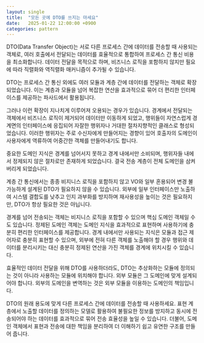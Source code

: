 ```yaml
---
layout: single
title:  "모든 곳에 DTO를 쓰지는 마세요"
date:   2025-01-22 12:00:00 +0900
categories: pattern
---
```


DTO(Data Transfer Object)는 서로 다른 프로세스 간에 데이터를 전송할 때 사용되는 객체로, 여러 호출에서 전달되는 데이터를 효율적으로 통합하여 프로세스 간 통신 비용을 최소화합니다. 데이터 전달을 목적으로 하며, 비즈니스 로직을 포함하지 않지만 필요에 따라 직렬화와 역직렬화 매커니즘이 추가될 수 있습니다.

DTO는 프로세스 간 통신 외에도 여러 모듈과 계층 간에 데이터를 전달하는 객체로 확장되었습니다. 이는 계층과 모듈을 넘어 복잡한 연산을 효과적으로 묶어 더 편리한 인터페이스를 제공하는 파사드에서 활용됩니다.

그러나 이런 확장이 지나치게 이루어져 오용되는 경우가 있습니다. 경계에서 전달되는 객체에서 비즈니스 로직이 제거되어 데이터만 이동하게 되었고, 행위들이 자연스럽게 경계면의 인터페이스에 응집되어 자잘한 행위자나 거대한 절차지향적인 클래스로 형성되었습니다. 이러한 행위자는 주로 수신자에게 만들어지는 경향이 있어 호출자의 도메인이 사용자에게 역류하여 어중간한 객체를 만들어내기도 합니다.

중요한 도메인 지식은 경계를 넘어서지 못하고 경계 내에서만 소비되며, 행위자들 내에서 정제되지 않은 절차로만 존재하게 되었습니다. 결국 전송 계층이 전체 도메인을 삼켜버리게 되었습니다.

계층 간 통신에서는 종종 비지니스 로직을 포함하지 않고 VO와 일부 혼용되어 변경 불가능하게 설계된 DTO가 필요하지 않을 수 있습니다. 외부에 일부 인터페이스만 노출하여 시스템 결합도를 낮추고 인지 과부화를 방지하며 재사용성을 높이는 것은 필요하지만, DTO가 항상 필요한 것은 아닙니다.

경계를 넘어 전송되는 객체는 비지니스 로직을 포함할 수 있으며 핵심 도메인 객체일 수도 있습니다. 정제된 도메인 객체는 도메인 지식을 효과적으로 표현하며 사용하기에 충분히 편리한 인터페이스를 제공합니다. 경계 내에서만 사용되는 지식은 모듈과 접근 제어자로 충분히 표현할 수 있으며, 외부에 전혀 다른 객체를 노출해야 할 경우 행위와 데이터를 분리시키는 대신 충분히 정제된 연산을 가진 객체를 경계에 위치시킬 수 있습니다.

효율적인 데이터 전달을 위해 DTO를 사용하더라도, DTO는 추상화하는 모듈에 정의되는 것이 아니라 사용하는 모듈에 위치해야 합니다. 외부 모듈은 그 도메인에 맞게 설계되어야 합니다. 외부의 도메인을 변역하는 것은 외부 모듈을 이용하는 도메인의 책임입니다.

DTO의 원래 용도에 맞게 다른 프로세스 간에 데이터를 전송할 때 사용하세요. 표현 계층에서 노출할 데이터를 정의하는 모델로 활용하여 불필요한 정보를 방지하고 동시에 전송되어야 하는 데이터를 효과적으로 묶어 전송 효율성을 높일 수 있습니다. 더불어, 도메인 객체에서 표현과 전송에 대한 책임을 분리하여 더 이해하기 쉽고 유연한 구조를 만들어 줍니다.